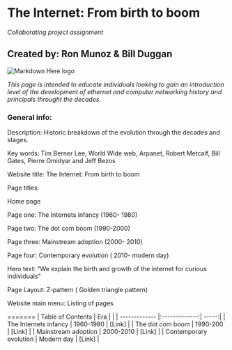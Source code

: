 # The Internet: From birth to boom
*Collaborating project assignment*
## Created by: Ron Munoz & Bill Duggan


 
![Markdown Here logo](https://www.dugcampbell.com/wp-content/uploads/2018/11/brief-history-of-the-internet.jpg)


*This page is intended to educate individuals looking to gain an introduction level of the development of ethernet and computer networking history and principals throught the decades.*

### General info:

Description: Historic breakdown of the evolution through the decades and stages.

Key words: Tim Berner Lee, World Wide web, Arpanet, Robert Metcalf, Bill Gates, Pierre Omidyar and Jeff Bezos

Website title: The Internet: From birth to boom

Page titles: 

Home page

Page one: The Internets infancy  (1960- 1980)
 
Page two: The dot com boom (1990-2000)
 
Page three: Mainstream adoption (2000- 2010)
 
Page four: Contemporary evolution ( 2010- modern day)

Hero text: "We explain the birth and growth of the internet for curious individuals"

Page Layout: Z-pattern ( Golden triangle pattern)

Website main menu: Listing of pages



=======
| Table of Contents | Era |  |
| ------------- |:-------------:| -----:|
| The Internets infancy  | 1960-1980 | [Link] |
| The dot com boom  | 1990-200 | [Link] |
| Mainstream adoption  | 2000-2010 | [Link] |
| Contemporary evolution  | Modern day | [Link] |





 

